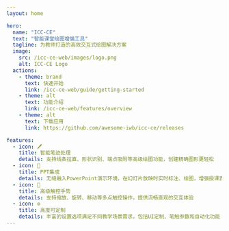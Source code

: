 ```yaml
---
layout: home

hero:
  name: "ICC-CE"
  text: "智能课堂绘图增强工具"
  tagline: 为教师打造的高效交互式绘图解决方案
  image:
    src: /icc-ce-web/images/logo.png
    alt: ICC-CE Logo
  actions:
    - theme: brand
      text: 快速开始
      link: /icc-ce-web/guide/getting-started
    - theme: alt
      text: 功能介绍
      link: /icc-ce-web/features/overview
    - theme: alt
      text: 下载应用
      link: https://github.com/awesome-iwb/icc-ce/releases

features:
  - icon: 🖊️
    title: 智能笔迹处理
    details: 支持线条拉直、形状识别、端点吸附等高级绘图功能，创建精确图形更轻松
  - icon: 🎯
    title: PPT集成
    details: 无缝融入PowerPoint演示环境，在幻灯片放映时实时标注、绘图，增强授课表现力
  - icon: 🔄
    title: 高级触控手势
    details: 支持缩放、旋转、移动等多点触控操作，提供流畅直观的交互体验
  - icon: ⚙️
    title: 高度可定制
    details: 丰富的设置选项满足不同教学场景需求，包括UI定制、笔触参数和自动化功能
---
```

